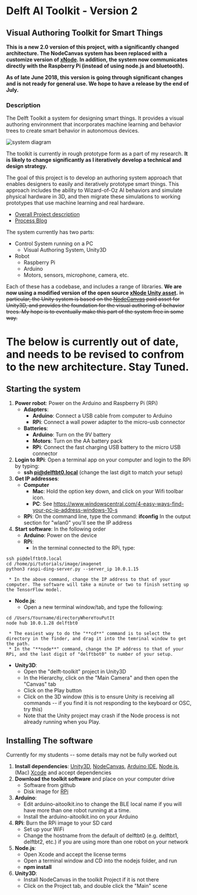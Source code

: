 # Delft AI Toolkit - Version 2
## Visual Authoring Toolkit for Smart Things

**This is a new 2.0 version of this project, with a significantly changed architecture. The NodeCanvas system has been replaced with a customize version of [xNode](https://github.com/Siccity/xNode). In addition, the system now communicates directly with the Raspberry Pi (instead of using node.js and bluetooth).**

**As of late June 2018, this version is going through significant changes and is not ready for general use. We hope to have a release by the end of July.**

### Description

The Delft Toolkit a system for designing smart things. It provides a visual authoring environment that incorporates machine learning and behavior trees to create smart behavior in autonomous devices.

![system diagram](https://i0.wp.com/www.philvanallen.com/wp-content/uploads/2018/01/Pasted_Image_1_16_18__3_50_PM.jpg?resize=640%2C350)

The toolkit is currently in rough prototype form as a part of my research. **It is likely to change significantly as I iteratively develop a technical and design strategy.**

The goal of this project is to develop an authoring system approach that enables designers to easily and iteratively prototype smart things. This approach includes the ability to Wizard-of-Oz AI behaviors and simulate physical hardware in 3D, and then migrate these simulations to working prototypes that use machine learning and real hardware.

* [Overall Project description](http://www.philvanallen.com/portfolio/delft-ai-toolkit/)
* [Process Blog](http://ai-toolkit.tumblr.com)

The system currently has two parts:
* Control System running on a PC
  * Visual Authoring System, Unity3D
* Robot
  * Raspberry Pi
  * Arduino
  * Motors, sensors, microphone, camera, etc.

Each of these has a codebase, and includes a range of libraries. **We are now using a modified version of the open source [xNode Unity asset](https://github.com/Siccity/xNode).** ~~In particular, the Unity system is based on the [NodeCanvas](http://nodecanvas.paradoxnotion.com) paid asset for Unity3D, and provides the foundation for the visual authoring of behavior trees. My hope is to eventually make this part of the system free in some way.~~

# The below is currently out of date, and needs to be revised to confrom to the new architecture. Stay Tuned.

## Starting the system
1. **Power robot**: Power on the Arduino and Raspberry Pi (RPi)
   * **Adapters**:
     * **Arduino**: Connect a USB cable from computer to Arduino
     * **RPi**: Connect a wall power adapter to the micro-usb connector
   * **Batteries**:
     * **Arduino**: Turn on the 9V battery
     * **Motors**: Turn on the AA battery pack
     * **RPi**: Connect the fast charging USB battery to the micro USB connector
1. **Login to RPi**: Open a terminal app on your computer and login to the RPi by typing:
   * **ssh pi@delftbt0.local** (change the last digit to match your setup)
1. **Get IP addresses**:
   * **Computer**
     * **Mac**: Hold the option key down, and click on your Wifi toolbar icon.
     * **PC**: See https://www.windowscentral.com/4-easy-ways-find-your-pc-ip-address-windows-10-s
   * **RPi**: On the command line, type the command: **ifconfig** In the output section for "wlan0" you'll see the IP address
1. **Start software**: In the following order
   * **Arduino**: Power on the device
   * **RPi**:
     *  In the terminal connected to the RPi, type:
```
ssh pi@delftbt0.local
cd /home/pi/tutorials/image/imagenet
python3 raspi-ding-server.py --server_ip 10.0.1.15
```

     * In the above command, change the IP address to that of your computer. The software will take a minute or two to finish setting up the TensorFlow model.
   * **Node.js**:
     * Open a new terminal window/tab, and type the following:
```
cd /Users/Yourname/directoryWhereYouPutIt
node hub 10.0.1.28 delftbt0
```

     * The easiest way to do the "**cd**" command is to select the directory in the finder, and drag it into the temrinal window to get the path.
     * In the "**node**" command, change the IP address to that of your RPi, and the last digit of "delftbot0" to number of your setup.
   * **Unity3D**:
     * Open the "delft-toolkit" project in Unity3D
     * In the Hierarchy, click on the "Main Camera" and then open the "Canvas" tab
     * Click on the Play button
     * Click on the 3D window (this is to ensure Unity is receiving all commands -- if you find it is not responding to the keyboard or OSC, try this)
     * Note that the Unity project may crash if the Node process is not already running when you Play.

## Installing The software
Currently for my students -- some details may not be fully worked out

1. **Install dependencies**: [Unity3D](https://store.unity.com), [NodeCanvas](https://assetstore.unity.com/packages/tools/visual-scripting/nodecanvas-14914), [Arduino IDE](https://www.arduino.cc/en/Main/Software), [Node.js](https://nodejs.org/en/), (Mac) [Xcode](https://geo.itunes.apple.com/us/app/xcode/id497799835?mt=12) and accept dependencies
1. **Download the toolkit software** and place on your computer drive
   * Software from github
   * Disk image for [RPi](https://www.dropbox.com/s/f79kt8v7ear3i1z/delftbot_backup.img?dl=0)
1. **Arduino**:
   * Edit arduino-aitoolkit.ino to change the BLE local name if you will have more than one robot running at a time.
   * Install the arduino-aitoolkit.ino on your Arduino
1. **RPi**: Burn the RPi image to your SD card
   * Set up your WiFi
   * Change the hostname from the default of delftbt0 (e.g. delftbt1, delftbt2, etc.) if you are using more than one robot on your network
1. **Node.js**:
   * Open Xcode and accept the license terms
   * Open a terminal window and CD into the nodejs folder, and run
   * **npm install**
1. **Unity3D**:
   * Install NodeCanvas in the toolkit Project if it is not there
   * Click on the Project tab, and double click the "Main" scene
